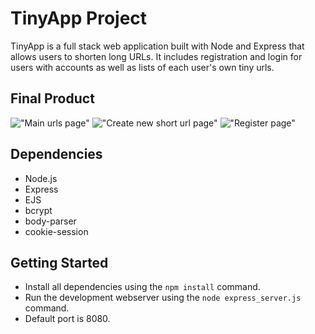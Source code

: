 # TinyApp Project

TinyApp is a full stack web application built with Node and Express that allows users to shorten long URLs. It includes registration and login for users with accounts as well as lists of each user's own tiny urls.

## Final Product

!["Main urls page"](https://github.com/alexandrasia/tinyApp/blob/master/docs/urls-page.png?raw=true)
!["Create new short url page"](https://github.com/alexandrasia/tinyApp/blob/master/docs/urls-new-page.png?raw=true)
!["Register page"](https://github.com/alexandrasia/tinyApp/blob/master/docs/register-page.png?raw=true)

## Dependencies

- Node.js
- Express
- EJS
- bcrypt
- body-parser
- cookie-session

## Getting Started

- Install all dependencies using the `npm install` command.
- Run the development webserver using the `node express_server.js` command.
- Default port is 8080.